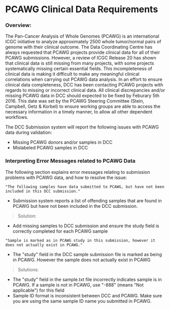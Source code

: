 # PCAWG Clinical Data Requirements

### Overview:

The Pan-Cancer Analysis of Whole Genomes (PCAWG) is an international ICGC initiative to analyze approximately 2500 whole tumor/normal pairs of genome with their clinical outcome. The Data Coordinating Centre has always requested that PCAWG projects provide clinical data for all of their PCAWG submissions. However, a review of ICGC Release 20 has shown that clinical data is still missing from many projects, with some projects systematically missing certain essential fields. This incompleteness of clinical data is making it difficult to make any meaningful clinical correlations when carrying out PCAWG data analysis. In an effort to ensure clinical data completeness, DCC has been contacting PCAWG projects with regards to missing or incorrect clinical data. All clinical discrepancies and/or missing PCAWG data in DCC should expected to be fixed by Feburary 5th 2016. This date was set by the PCAWG Steering Committee (Stein, Campbell, Getz & Korbel) to ensure working groups are able to access the necessary information in a timely manner, to allow all other dependent workflows.

The DCC Submission system will report the following issues with PCAWG data during validation:

* Missing PCAWG donors and/or samples in DCC 
* Mislabeled PCAWG samples in DCC


### Interpreting Error Messages related to PCAWG Data
The following section explains error messages relating to submission problems with PCAWG data, and how to resolve the issue:

```
"The following samples have data submitted to PCAWG, but have not been included in this DCC submission."
```

* Submission system reports a list of offending samples that are found in PCAWG but have not been included in the DCC submission.
> Solution:
  * Add missing samples to DCC submission and ensure the study field is correctly completed for each PCAWG sample

```
"Sample is marked as in PCAWG study in this submission, however it does not actually exist in PCAWG."
```
* The "study" field in the DCC sample submission file is marked as being in PCAWG. However the sample does not actually exist in PCAWG
> Solutions:
  * The "study" field in the sample.txt file incorrectly indicates sample is in PCAWG. If a sample is not in PCAWG, use "-888" (means "Not applicable") for this field
  * Sample ID format is inconsistent between DCC and PCAWG. Make sure you are using the same sample ID name you submitted in PCAWG.
